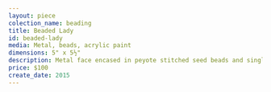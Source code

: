 ```yaml
---
layout: piece
colection_name: beading
title: Beaded Lady
id: beaded-lady
media: Metal, beads, acrylic paint
dimensions: 5" x 5½"
description: Metal face encased in peyote stitched seed beads and single string seeds on monotype.
price: $100
create_date: 2015
---
```


